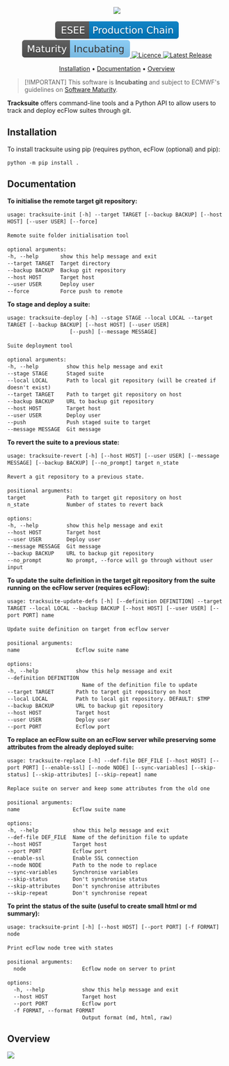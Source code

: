 <p align="center">
  <picture>
    <img src="tracksuite.png" height="360">
  </picture>
</p>

<p align="center">
  <a href="https://github.com/ecmwf/codex/raw/refs/heads/main/ESEE">
    <img src="https://github.com/ecmwf/codex/raw/refs/heads/main/ESEE/production_chain_badge.svg" alt="ECMWF Software EnginE">
  </a>
  <a href="https://github.com/ecmwf/codex/raw/refs/heads/main/Project Maturity">
    <img src="https://github.com/ecmwf/codex/raw/refs/heads/main/Project Maturity/incubating_badge.svg" alt="Maturity Level">
  </a>
  <a href="https://opensource.org/licenses/apache-2-0">
    <img src="https://img.shields.io/badge/Licence-Apache 2.0-blue.svg" alt="Licence">
  </a>
  <a href="https://github.com/ecmwf/tracksuite/releases">
    <img src="https://img.shields.io/github/v/release/ecmwf/tracksuite?color=purple&label=Release" alt="Latest Release">
  </a>
</p>

<p align="center">
  <!-- <a href="#quick-start">Quick Start</a>
  • -->
  <a href="#installation">Installation</a>
  •
  <a href="#documentation">Documentation</a>
  •
  <a href="#Overview">Overview</a>
</p>

> \[!IMPORTANT\]
> This software is **Incubating** and subject to ECMWF's guidelines on [Software Maturity](https://github.com/ecmwf/codex/raw/refs/heads/main/Project%20Maturity).

**Tracksuite** offers command-line tools and a Python API to allow users to track and deploy ecFlow suites through git.

## Installation
To install tracksuite using pip (requires python, ecFlow (optional) and pip):

    python -m pip install .

## Documentation
**To initialise the remote target git repository:**
    
    usage: tracksuite-init [-h] --target TARGET [--backup BACKUP] [--host HOST] [--user USER] [--force]

    Remote suite folder initialisation tool

    optional arguments:
    -h, --help       show this help message and exit
    --target TARGET  Target directory
    --backup BACKUP  Backup git repository
    --host HOST      Target host
    --user USER      Deploy user
    --force          Force push to remote

**To stage and deploy a suite:**
    
    usage: tracksuite-deploy [-h] --stage STAGE --local LOCAL --target TARGET [--backup BACKUP] [--host HOST] [--user USER]
                        [--push] [--message MESSAGE]

    Suite deployment tool

    optional arguments:
    -h, --help         show this help message and exit
    --stage STAGE      Staged suite
    --local LOCAL      Path to local git repository (will be created if doesn't exist)
    --target TARGET    Path to target git repository on host
    --backup BACKUP    URL to backup git repository
    --host HOST        Target host
    --user USER        Deploy user
    --push             Push staged suite to target
    --message MESSAGE  Git message

**To revert the suite to a previous state:**

    usage: tracksuite-revert [-h] [--host HOST] [--user USER] [--message MESSAGE] [--backup BACKUP] [--no_prompt] target n_state

    Revert a git repository to a previous state.

    positional arguments:
    target             Path to target git repository on host
    n_state            Number of states to revert back

    options:
    -h, --help         show this help message and exit
    --host HOST        Target host
    --user USER        Deploy user
    --message MESSAGE  Git message
    --backup BACKUP    URL to backup git repository
    --no_prompt        No prompt, --force will go through without user input

**To update the suite definition in the target git repository from the suite running on the ecFlow server (requires ecFlow):**

    usage: tracksuite-update-defs [-h] [--definition DEFINITION] --target TARGET --local LOCAL --backup BACKUP [--host HOST] [--user USER] [--port PORT] name

    Update suite definition on target from ecflow server

    positional arguments:
    name                  Ecflow suite name

    options:
    -h, --help            show this help message and exit
    --definition DEFINITION
                            Name of the definition file to update
    --target TARGET       Path to target git repository on host
    --local LOCAL         Path to local git repository. DEFAULT: $TMP
    --backup BACKUP       URL to backup git repository
    --host HOST           Target host
    --user USER           Deploy user
    --port PORT           Ecflow port

**To replace an ecFlow suite on an ecFlow server while preserving some attributes from the already deployed suite:**

    usage: tracksuite-replace [-h] --def-file DEF_FILE [--host HOST] [--port PORT] [--enable-ssl] [--node NODE] [--sync-variables] [--skip-status] [--skip-attributes] [--skip-repeat] name

    Replace suite on server and keep some attributes from the old one

    positional arguments:
    name                 Ecflow suite name

    options:
    -h, --help           show this help message and exit
    --def-file DEF_FILE  Name of the definition file to update
    --host HOST          Target host
    --port PORT          Ecflow port
    --enable-ssl         Enable SSL connection
    --node NODE          Path to the node to replace
    --sync-variables     Synchronise variables
    --skip-status        Don't synchronise status
    --skip-attributes    Don't synchronise attributes
    --skip-repeat        Don't synchronise repeat

**To print the status of the suite (useful to create small html or md summary):**

    usage: tracksuite-print [-h] [--host HOST] [--port PORT] [-f FORMAT] node

    Print ecFlow node tree with states

    positional arguments:
      node                  Ecflow node on server to print

    options:
      -h, --help            show this help message and exit
      --host HOST           Target host
      --port PORT           Ecflow port
      -f FORMAT, --format FORMAT
                            Output format (md, html, raw)
## Overview
![](workflow.png)